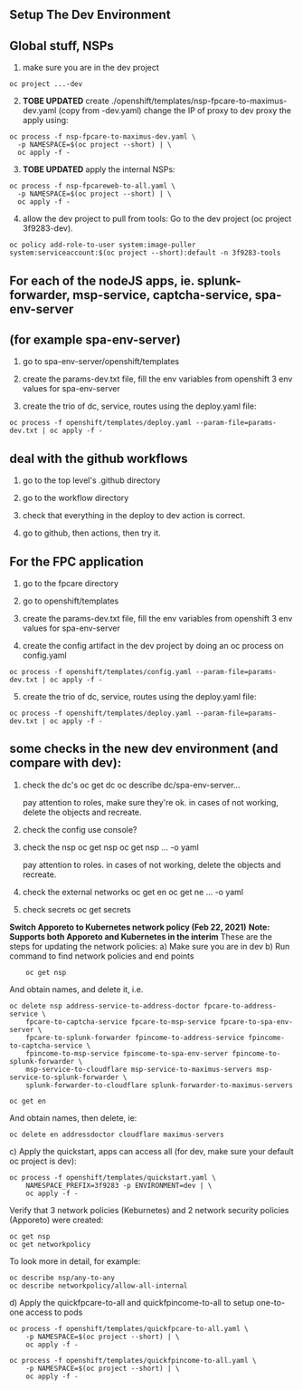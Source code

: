 
## Setup The Dev Environment

## Global stuff, NSPs

1. make sure you are in the dev project
```console
oc project ...-dev
```


2. **TOBE UPDATED** create ./openshift/templates/nsp-fpcare-to-maximus-dev.yaml  (copy from -dev.yaml)
   change the IP of proxy to dev proxy
   the apply using:
```console
oc process -f nsp-fpcare-to-maximus-dev.yaml \
  -p NAMESPACE=$(oc project --short) | \
  oc apply -f -
```

3. **TOBE UPDATED** apply the internal NSPs:
```console
oc process -f nsp-fpcareweb-to-all.yaml \
  -p NAMESPACE=$(oc project --short) | \
  oc apply -f -
```

4. allow the dev project to pull from tools:
   Go to the dev project (oc project 3f9283-dev).
```console
oc policy add-role-to-user system:image-puller system:serviceaccount:$(oc project --short):default -n 3f9283-tools
```

## For each of the nodeJS apps, ie. splunk-forwarder, msp-service, captcha-service, spa-env-server
## (for example spa-env-server)

1. go to spa-env-server/openshift/templates

2. create the params-dev.txt file, fill the env variables from openshift 3 env values for spa-env-server

3. create the trio of dc, service, routes using the deploy.yaml file:
```console
oc process -f openshift/templates/deploy.yaml --param-file=params-dev.txt | oc apply -f -
```

## deal with the github workflows

1. go to the top level's .github directory

2. go to the workflow directory

3. check that everything in the deploy to dev action is correct.

4. go to github, then actions, then try it.


## For the FPC application

1. go to the fpcare directory

2. go to openshift/templates

3. create the params-dev.txt file, fill the env variables from openshift 3 env values for spa-env-server

4. create the config artifact in the dev project by doing an oc process on config.yaml
```console
oc process -f openshift/templates/config.yaml --param-file=params-dev.txt | oc apply -f -
```
5. create the trio of dc, service, routes using the deploy.yaml file:
```console
oc process -f openshift/templates/deploy.yaml --param-file=params-dev.txt | oc apply -f -
```

## some checks in the new dev environment (and compare with dev):

1. check the dc's
   oc get dc
   oc describe dc/spa-env-server...

   pay attention to roles, make sure they're ok.
   in cases of not working, delete the objects and recreate.

2. check the config
   use console?

3. check the nsp
   oc get nsp
   oc get nsp ... -o yaml

   pay attention to roles.
   in cases of not working, delete the objects and recreate.

4. check the external networks
   oc get en
   oc get ne ... -o yaml

5. check secrets
   oc get secrets


**Switch Apporeto to Kubernetes network policy (Feb 22, 2021)**
**Note: Supports both Apporeto and Kubernetes in the interim**
These are the steps for updating the network policies:
a) Make sure you are in dev
b) Run command to find network policies and end points
```console
    oc get nsp
```

And obtain names, and delete it, i.e.
```console
oc delete nsp address-service-to-address-doctor fpcare-to-address-service \ 
    fpcare-to-captcha-service fpcare-to-msp-service fpcare-to-spa-env-server \
    fpcare-to-splunk-forwarder fpincome-to-address-service fpincome-to-captcha-service \
    fpincome-to-msp-service fpincome-to-spa-env-server fpincome-to-splunk-forwarder \
    msp-service-to-cloudflare msp-service-to-maximus-servers msp-service-to-splunk-forwarder \
    splunk-forwarder-to-cloudflare splunk-forwarder-to-maximus-servers

oc get en
```

And obtain names, then delete, ie:
```console
oc delete en addressdoctor cloudflare maximus-servers

```

c) Apply the quickstart, apps can access all (for dev, make sure your default oc project is dev):

```console
oc process -f openshift/templates/quickstart.yaml \
    NAMESPACE_PREFIX=3f9283 -p ENVIRONMENT=dev | \
    oc apply -f -
```

Verify that 3 network policies (Keburnetes) and 2 network security policies (Apporeto) were created:
```console
oc get nsp
oc get networkpolicy
```

To look more in detail, for example:
```console
oc describe nsp/any-to-any
oc describe networkpolicy/allow-all-internal
```
d) Apply the quickfpcare-to-all and quickfpincome-to-all to setup one-to-one access to pods
```console
oc process -f openshift/templates/quickfpcare-to-all.yaml \
    -p NAMESPACE=$(oc project --short) | \
    oc apply -f -

oc process -f openshift/templates/quickfpincome-to-all.yaml \
    -p NAMESPACE=$(oc project --short) | \
    oc apply -f -
```